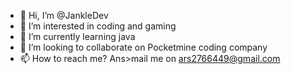 - 👋 Hi, I’m @JankleDev
- 👀 I’m interested in coding and gaming
- 🌱 I’m currently learning java
- 💞️ I’m looking to collaborate on Pocketmine coding company
- 📫 How to reach me? Ans>mail me on ars2766449@gmail.com

<!---
JankleDev/JankleDev is a ✨ special ✨ One!
--->
